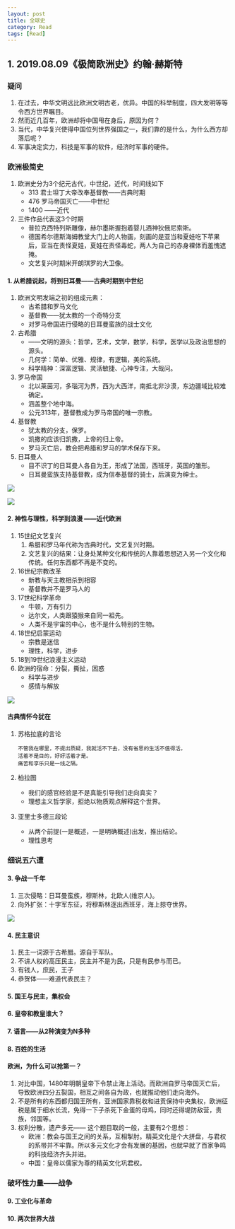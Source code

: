 ```yaml
---
layout: post
title: 全球史
category: Read
tags: [Read]
---
```



## 1. 2019.08.09《极简欧洲史》约翰·赫斯特


### 疑问
1. 在过去，中华文明远比欧洲文明古老，优异。中国的科举制度，四大发明等等令西方世界瞩目。
2. 然而近几百年，欧洲却将中国甩在身后，原因为何？
3. 当代，中华复兴使得中国位列世界强国之一，我们靠的是什么，为什么西方却落后呢？
4. 军事决定实力，科技是军事的软件，经济时军事的硬件。

### 欧洲极简史
1. 欧洲史分为3个纪元古代，中世纪，近代，时间线如下
	* 313 君士坦丁大帝改奉基督教——古典时期
	* 476 罗马帝国灭亡——中世纪
	* 1400 ——近代
2. 三件作品代表这3个时期
	* 普拉克西特列斯雕像，赫尔墨斯握抱着婴儿酒神狄俄尼索斯。
	* 德国希尔德斯海姆教堂大门上的人物画，刻画的是亚当和夏娃吃下苹果后，亚当在责怪夏娃，夏娃在责怪毒蛇，两人为自己的赤身裸体而羞愧遮掩。
	* 文艺复兴时期米开朗琪罗的大卫像。
		
	
#### 1. 从希腊说起，将到日耳曼——古典时期到中世纪
1. 欧洲文明发端之初的组成元素：
	* 古希腊和罗马文化
	* 基督教——犹太教的一个奇特分支
	* 对罗马帝国进行侵略的日耳曼蛮族的战士文化
2. 古希腊
	* ——文明的源头：哲学，艺术，文学，数学，科学，医学以及政治思想的源头。
	* 几何学：简单、优雅、规律，有逻辑，美的系统。
	* 科学精神：深富逻辑、灵活敏捷、心神专注，大哉问。
3. 罗马帝国
	* 北以莱茵河，多瑙河为界，西为大西洋，南抵北非沙漠，东边疆域比较难确定。
	* 涵盖整个地中海。
	* 公元313年，基督教成为罗马帝国的唯一宗教。
4. 基督教
	* 犹太教的分支，保罗。
	* 凯撒的应该归凯撒，上帝的归上帝。
	* 罗马灭亡后，教会把希腊和罗马的学术保存下来。
5. 日耳曼人
	* 目不识丁的日耳曼人各自为王，形成了法国，西班牙，英国的雏形。
	* 日耳曼蛮族支持基督教，成为信奉基督的骑士，后演变为绅士。

![](https://raw.githubusercontent.com/rlq/image/master/history/h1.png)

![](https://raw.githubusercontent.com/rlq/image/master/history/h2.png)

#### 2. 神性与理性，科学到浪漫 ——近代欧洲
1. 15世纪文艺复兴
	1. 希腊和罗马年代称为古典时代，文艺复兴时期。
	2. 文艺复兴的结果：让身处某种文化和传统的人靠着思想迈入另一个文化和传统。任何东西都不再是不变的。
2. 16世纪宗教改革
	* 新教与天主教相杀到相容
	* 基督教并不是罗马人的
3. 17世纪科学革命
	* 牛顿，万有引力
	* 达尔文，人类跟猿猴来自同一祖先。
	* 人类不是宇宙的中心，也不是什么特别的生物。
4. 18世纪启蒙运动
	* 宗教是迷信
	* 理性，科学，进步
5. 18到19世纪浪漫主义运动
6. 欧洲的宿命：分裂，撕扯，困惑
	* 科学与进步
	* 感情与解放
	
![](https://raw.githubusercontent.com/rlq/image/master/history/h3.png)


#### 古典情怀今犹在
1. 苏格拉底的言论

	```
	不管我在哪里，不提出质疑，我就活不下去，没有省思的生活不值得活。
	活着不是目的，好好活着才是。
	痛苦和享乐只是一线之隔。
	```
2. 柏拉图
	* 我们的感官经验是不是真能引导我们走向真实？
	* 理想主义哲学家，拒绝以物质观点解释这个世界。
3. 亚里士多德三段论
	* 从两个前提(一是概述，一是明确概述)出发，推出结论。
	* 理性思考

### 细说五六遭

#### 3. 争战一千年
1. 三次侵略：日耳曼蛮族，穆斯林，北欧人(维京人)。
2. 向外扩张：十字军东征，将穆斯林逐出西班牙，海上掠夺世界。


![](https://raw.githubusercontent.com/rlq/image/master/history/h4.png)

#### 4. 民主意识
1. 民主一词源于古希腊。源自于军队。
2. 不讲人权的高压民主，民主并不是为民，只是有民参与而已。
3. 有钱人，庶民，王子
4. 恭贺体——难道代表民主？

#### 5. 国王与民主，集权会
#### 6. 皇帝和教皇谁大？

#### 7. 语言——从2种演变为N多种

#### 8. 百姓的生活

#### 欧洲，为什么可以抢第一？
1. 对比中国，1480年明朝皇帝下令禁止海上活动。而欧洲自罗马帝国灭亡后，导致欧洲四分五裂国，相互之间各自为政，也就推动他们走向海外。
2. 不是所有的东西都归国王所有，亚洲国家靠税收和进贡保持中央集权，欧洲征税是属于细水长流，免得一下子杀死下金蛋的母鸡，同时还得堤防敌营，贵族，邻国等。
3. 权利分散，遗产多元—— 这个题目取的一般，主要有2个思想：
	* 欧洲：教会与国王之间的关系，互相掣肘。精英文化是个大拼盘，与君权的系带并不牢靠。所以多元文化才会有发展的基因，也就早就了百家争鸣的科技经济齐头并进。
	* 中国：皇帝以儒家为尊的精英文化巩君权。

### 破坏性力量——战争

#### 9. 工业化与革命

#### 10. 两次世界大战